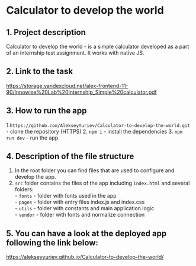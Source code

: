 <h1>Calculator to develop the world</h1>

<h2>1. Project description</h2>
Calculator to develop the world - is a simple calculator developed as a part of an internship test assignment. It works with native JS.
<h2>2. Link to the task</h2>

https://storage.yandexcloud.net/alex-frontend-11-90/Innowise%20Lab%20Internship_Simple%20calculator.pdf

<h2>3. How to run the app</h2>

1.`https://github.com/AlekseyYuriev/Calculator-to-develop-the-world.git` - clone the repository (HTTPS) 2. `npm i` - install the dependencies 3. `npm run dev` - run the app

<h2>4. Description of the file structure</h2>

1. In the root folder you can find files that are used to configure and develop the app.
   <br>
2. `src` folder contains the files of the app including `index.html` and several folders:
<br> - `fonts` - folder with fonts used in the app
<br> - `pages` - folder with entry files index.js and index.css
<br> - `utils` - folder with constants and main application logic
<br> - `vendor` - folder with fonts and normalize connection
<h2>5. You can have a look at the deployed app following the link below:</h2>

https://alekseyyuriev.github.io/Calculator-to-develop-the-world/
